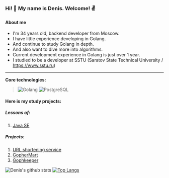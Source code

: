 ### Hi! 👋 My name is Denis. Welcome! :v:

#### About me
 - I'm 34 years old, backend developer from Moscow.
 - I have little experience developing in Golang.
 - And continue to study Golang in depth.
 - And also want to dive more into algorithms.
 - Current development experience in Golang is just over 1 year.
 - I studied to be a developer at SSTU (Saratov State Technical University / https://www.sstu.ru)

-----------
<b>Core technologies:</b>
> ![Golang](https://img.shields.io/badge/Golang-%3E%3D%208-blue)
> ![PostgreSQL](https://img.shields.io/badge/PostgreSQL-%3E%3D%205-blue)

#### Here is my study projects:
##### Lessons of:
1. [Java SE](https://github.com/den14-dn/job4j](https://github.com/den14-dn/job4j_tracker))
##### Projects:
1. [URL shortening service](https://github.com/ShamRail/diplom.git)
2. [GopherMart](https://github.com/ShamRail/job4j_tracker)
3. [Gophkeeper](https://github.com/den14-dn/gophkeeper)

![Denis's github stats](https://github-readme-stats.vercel.app/api?username=den14-dn&hide=stars,prs,issues,contribs)
[![Top Langs](https://github-readme-stats.vercel.app/api/top-langs/?username=den14-dn&layout=compact)](https://github.com/den14-dn/github-readme-stats)
<!--
**den14-dn/den14-dn** is a ✨ _special_ ✨ repository because its `README.md` (this file) appears on your GitHub profile.

Here are some ideas to get you started:

- 🔭 I’m currently working on ...
- 🌱 I’m currently learning ...
- 👯 I’m looking to collaborate on ...
- 🤔 I’m looking for help with ...
- 💬 Ask me about ...
- 📫 How to reach me: ...
- 😄 Pronouns: ...
- ⚡ Fun fact: ...
-->
